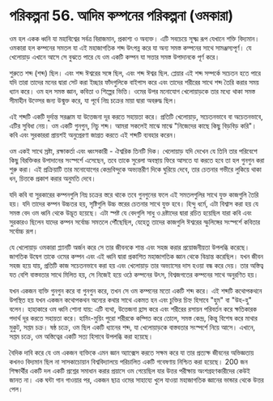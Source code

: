 # পরিকল্পনা 56. আদিম কম্পনের পরিকল্পনা (ওমকারা)

ওম হল একক ধ্বনি যা মহাবিশ্বের সর্বত্র বিরাজমান, প্রকাশ্য ও অব্যক্ত। এটি সবচেয়ে সূক্ষ্ম রূপ যেখানে শক্তি বিদ্যমান। ওমকারা হল কম্পনের সমতল যা এই মহাজাগতিক শব্দ উৎপন্ন করে যা অন্য সমস্ত কম্পনের সাথে সামঞ্জস্যপূর্ণ। যে খেলোয়াড় এখানে আসে সে বুঝতে পারে যে ওম একটি কম্পন যা সত্তার সমস্ত উপাদানকে পূর্ণ করে।

শুরুতে শব্দ (শব্দ) ছিল। এবং শব্দ ঈশ্বরের সঙ্গে ছিল, এবং শব্দ ঈশ্বর ছিল. প্লেয়ার এই শব্দ সম্পর্কে সচেতন হতে পারে যদি তারা তাদের মনের দ্বারা সেট করা ইচ্ছার ফাঁদগুলিকে বাইপাস করে এবং তাদের শরীরের সাথে শব্দ তৈরি করার সময় ধ্যান করে। ওম হল সমস্ত জ্ঞান, কবিতা ও শিল্পের ভিত্তি। ওমের উপর মনোযোগ খেলোয়াড়কে তার মধ্যে থাকা সমস্ত সীমাহীন উত্সের জন্য উন্মুক্ত করে, যা পূর্বে নিম্ন চক্রের মায়া দ্বারা অবরুদ্ধ ছিল।

এই শব্দটি একটি দুর্দান্ত সরঞ্জাম যা উত্তেজনা দূর করতে সহায়তা করে। প্রতিটি খেলোয়াড়, সচেতনভাবে বা অচেতনভাবে, এটির সুবিধা নেয়। ওম একটি গুনগুন, নিচু শব্দ। আমরা সকলেই মাঝে মাঝে "নিজেদের কাছে কিছু বিড়বিড় করি"। কবি এবং সুরকাররা প্রায়শই অনুপ্রেরণা জাগ্রত করতে এই শব্দটি ব্যবহার করেন।

ওম একই সাথে স্রষ্টা, রক্ষাকর্তা এবং ধ্বংসকারী - ঐশ্বরিক তিনটি দিক। খেলোয়াড় যদি দেখেন যে তিনি তার পরিবেশে কিছু বিরক্তিকর উপাদানের সংস্পর্শে এসেছেন, তবে তাকে সুরেলা অবস্থায় ফিরে আসতে যা করতে হবে তা হল গুনগুন করা শুরু করা। এই প্রক্রিয়াটি তার মনোযোগের কেন্দ্রবিন্দুকে অভ্যন্তরীণ দিকে ঘুরিয়ে দেবে, তার চেতনার গভীরে লুকিয়ে থাকা ধন, চিত্তকে প্রকাশ করার অনুমতি দেবে।

যদি কবি বা সুরকারের কম্পনগুলি নিম্ন চক্রের স্তরে থাকে তবে গুনগুনের ফলে এই সমতলগুলির সাথে যুক্ত কাজগুলি তৈরি হয়। যদি তাদের কম্পন উচ্চতর হয়, সৃষ্টিগুলি উচ্চ স্তরের চেতনার সাথে যুক্ত হবে। হিন্দু ধর্মে, এটা বিশ্বাস করা হয় যে সমস্ত বেদ ওম ধ্বনি থেকে উদ্ভূত হয়েছে। এটা স্পষ্ট যে বেদগুলি সাধু ও দ্রষ্টাদের দ্বারা রচিত হয়েছিল যারা কবি এবং সুরকারও ছিলেন যাদের কম্পন সর্বোচ্চ সমতলে পৌঁছেছিল, যেহেতু তাদের কাজগুলি ঈশ্বরের স্ফুলিঙ্গের সংস্পর্শে কবিতার সর্বোচ্চ রূপ।

যে খেলোয়াড় ওমকারা প্ল্যানটি অর্জন করে সে তার জীবনকে শান্ত এবং সহজ করার প্রয়োজনীয়তা উপলব্ধি করেছে। জাগতিক উদ্বেগ তাকে ওমের কম্পন এবং এই ধ্বনি দ্বারা প্রকাশিত মহাজাগতিক জ্ঞান থেকে বিভ্রান্ত করেছিল। যখন জীবন সহজ হয়ে যায়, প্রতিটি কাজ সচেতনভাবে করা হয় এবং খেলোয়াড় তার অভ্যাসের দাস হওয়া বন্ধ করে দেয়। তার অস্তিত্ব যত বেশি বাস্তবতার সাথে মিলিত হয়, সে নিজেই হয়ে ওঠে কম্পনের উৎস, বিশ্বজগতের কম্পনের সাথে অনুরণিত হয়।

যখন একজন ব্যক্তি গুনগুন করে বা গুনগুন করে, তখন সে ওম কম্পনের মতো একটি শব্দ করে। এই শব্দটি কথোপকথনে উপস্থিত হয় যখন একজন কথোপকথন অন্যের কথার সাথে একমত হন এবং চুক্তির চিহ্ন হিসাবে "হুম" বা "উহ-হু" বলেন। হাহাকারে ওম ধ্বনি শোনা যায়: এটি ব্যথা, উত্তেজনা হ্রাস করে এবং শরীরের রসায়ন পরিবর্তন করে ক্ষতিকারক পদার্থ দূর করতে সহায়তা করে। হামিং-মুয়িং পুরো শরীরকে কম্পিত করে তোলে, সমস্ত কেন্দ্র, কিন্তু বিশেষ করে মাথার মুকুট, সপ্তম চক্র। ষষ্ঠ চক্রে, ওম ছিল একটি ধ্যানের শব্দ, যা খেলোয়াড়কে বাস্তবতার সংস্পর্শে নিয়ে আসে। এখানে, সপ্তম চক্রে, ওম অস্তিত্বের একটি সত্য হিসাবে উপলব্ধি করা হয়েছে।

বৈদিক দাবি করে যে ওম একজন ব্যক্তিকে এমন জ্ঞান অ্যাক্সেস করতে সক্ষম করে যা তার প্রত্যক্ষ জীবনের অভিজ্ঞতায় কখনও বিদ্যমান ছিল না সাসকাচোয়ান বিশ্ববিদ্যালয়ে পরিচালিত একটি গবেষণায় নিশ্চিত করা হয়েছে। 200 জন শিক্ষার্থীর একটি দল একটি প্রশ্নের সমাধান করার প্রয়াসে ওম গেয়েছিল যার উত্তর পরীক্ষায় অংশগ্রহণকারীদের কেউই জানত না। এক ঘন্টা গান গাওয়ার পর, একজন ছাত্র ওমের সাহায্যে খুলে যাওয়া মহাজাগতিক জ্ঞানের ভান্ডার থেকে উত্তর পেল।
